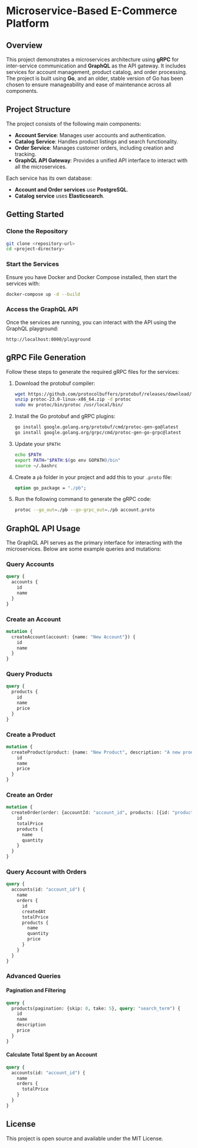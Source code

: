 # Microservice-Based E-Commerce Platform

## Overview

This project demonstrates a microservices architecture using **gRPC** for inter-service communication and **GraphQL** as the API gateway. It includes services for account management, product catalog, and order processing. The project is built using **Go**, and an older, stable version of Go has been chosen to ensure manageability and ease of maintenance across all components.

## Project Structure

The project consists of the following main components:
- **Account Service**: Manages user accounts and authentication.
- **Catalog Service**: Handles product listings and search functionality.
- **Order Service**: Manages customer orders, including creation and tracking.
- **GraphQL API Gateway**: Provides a unified API interface to interact with all the microservices.

Each service has its own database:
- **Account and Order services** use **PostgreSQL**.
- **Catalog service** uses **Elasticsearch**.

## Getting Started

### Clone the Repository
```bash
git clone <repository-url>
cd <project-directory>
```

### Start the Services
Ensure you have Docker and Docker Compose installed, then start the services with:
```bash
docker-compose up -d --build
```

### Access the GraphQL API
Once the services are running, you can interact with the API using the GraphQL playground:
```
http://localhost:8000/playground
```

## gRPC File Generation

Follow these steps to generate the required gRPC files for the services:

1. Download the protobuf compiler:
   ```bash
   wget https://github.com/protocolbuffers/protobuf/releases/download/v23.0/protoc-23.0-linux-x86_64.zip
   unzip protoc-23.0-linux-x86_64.zip -d protoc
   sudo mv protoc/bin/protoc /usr/local/bin/
   ```

2. Install the Go protobuf and gRPC plugins:
   ```bash
   go install google.golang.org/protobuf/cmd/protoc-gen-go@latest
   go install google.golang.org/grpc/cmd/protoc-gen-go-grpc@latest
   ```

3. Update your `$PATH`:
   ```bash
   echo $PATH
   export PATH="$PATH:$(go env GOPATH)/bin"
   source ~/.bashrc
   ```

4. Create a `pb` folder in your project and add this to your `.proto` file:
   ```proto
   option go_package = "./pb";
   ```

5. Run the following command to generate the gRPC code:
   ```bash
   protoc --go_out=./pb --go-grpc_out=./pb account.proto
   ```

## GraphQL API Usage

The GraphQL API serves as the primary interface for interacting with the microservices. Below are some example queries and mutations:

### Query Accounts
```graphql
query {
  accounts {
    id
    name
  }
}
```

### Create an Account
```graphql
mutation {
  createAccount(account: {name: "New Account"}) {
    id
    name
  }
}
```

### Query Products
```graphql
query {
  products {
    id
    name
    price
  }
}
```

### Create a Product
```graphql
mutation {
  createProduct(product: {name: "New Product", description: "A new product", price: 19.99}) {
    id
    name
    price
  }
}
```

### Create an Order
```graphql
mutation {
  createOrder(order: {accountId: "account_id", products: [{id: "product_id", quantity: 2}]}) {
    id
    totalPrice
    products {
      name
      quantity
    }
  }
}
```

### Query Account with Orders
```graphql
query {
  accounts(id: "account_id") {
    name
    orders {
      id
      createdAt
      totalPrice
      products {
        name
        quantity
        price
      }
    }
  }
}
```

### Advanced Queries

#### Pagination and Filtering
```graphql
query {
  products(pagination: {skip: 0, take: 5}, query: "search_term") {
    id
    name
    description
    price
  }
}
```

#### Calculate Total Spent by an Account
```graphql
query {
  accounts(id: "account_id") {
    name
    orders {
      totalPrice
    }
  }
}
```

## License
This project is open source and available under the MIT License.